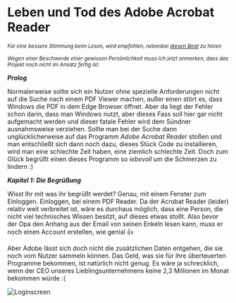 # Leben und Tod des Adobe Acrobat Reader
<sub>_Für eine bessere Stimmung beim Lesen, wird empfohlen, nebenbei [diesen Beat](URL 'https://youtu.be/m4vf6v9mV-w') zu hören_</sub>

<sup>_Wegen einer Beschwerde einer gewissen Persönlichkeit muss ich jetzt anmerken, dass das Projekt noch nicht im Ansatz fertig ist._</sup>

**_Prolog_**

Normalerweise sollte sich ein Nutzer ohne spezielle Anforderungen nicht auf die Suche nach einem PDF Viewer machen, außer einen stört es, dass Windows die PDF in dem Edge Browser öffnet. Aber da liegt der Fehler schon darin, dass man Windows nutzt, aber dieses Fass soll hier gar nicht aufgemacht werden und dieser fatale Fehler wird dem Sündner ausnahmsweise verziehen. Sollte man bei der Suche dann unglücklicherweise auf das Programm _Adobe Acrobat Reader_ stoßen und man entschließt sich dann noch dazu, dieses Stück Code zu installieren, wird man eine schlechte Zeit haben, eine ziemlich schlechte Zeit. Doch zum Glück begrüßt einen dieses Programm so _iebevoll_ um die Schmerzen zu lindern :)

**_Kapitel 1: Die Begrüßung_**

Wisst Ihr mit was ihr begrüßt werdet? Genau, mit einem Fenster zum Einloggen. Einloggen, bei einem PDF Reader. Da der Acrobat Reader (leider) relativ weit verbreitet ist, wäre es durchaus möglich, dass eine Person, die nicht viel technisches Wissen besitzt, auf dieses etwas stoßt. Also bevor der Opa den Anhang aus der Email von seinen Enkeln lesen kann, muss er noch einen Account erstellen, wie genial 👍

Aber Adobe lässt
sich doch nicht die zusätzlichen Daten entgehen, die sie noch vom Nutzer sammeln können. Das Geld, was sie für ihre überteuerten Programme bekommen, ist natürlich nicht genug. Es wäre ja schrecklich, wenn der CEO unseres Lieblingsunternehmens keine 2,3 Millionen im Monat bekommen würde :( 

![Loginscreen](https://github.com/JustIwanII/acrobat-reader-zerstoerung/blob/main/Archiv/Bilder/image1.png)
